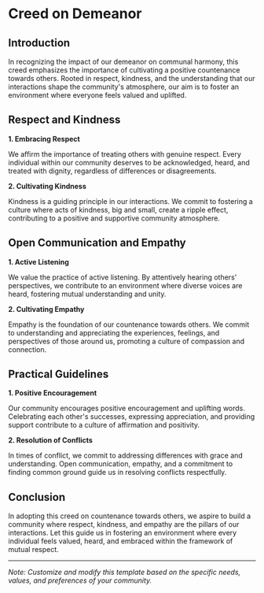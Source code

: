 # Creed on Demeanor

## Introduction

In recognizing the impact of our demeanor on communal harmony, this creed emphasizes the importance of cultivating a positive countenance towards others. Rooted in respect, kindness, and the understanding that our interactions shape the community's atmosphere, our aim is to foster an environment where everyone feels valued and uplifted.

## Respect and Kindness

**1. Embracing Respect**

   We affirm the importance of treating others with genuine respect. Every individual within our community deserves to be acknowledged, heard, and treated with dignity, regardless of differences or disagreements.

**2. Cultivating Kindness**

   Kindness is a guiding principle in our interactions. We commit to fostering a culture where acts of kindness, big and small, create a ripple effect, contributing to a positive and supportive community atmosphere.

## Open Communication and Empathy

**1. Active Listening**

   We value the practice of active listening. By attentively hearing others' perspectives, we contribute to an environment where diverse voices are heard, fostering mutual understanding and unity.

**2. Cultivating Empathy**

   Empathy is the foundation of our countenance towards others. We commit to understanding and appreciating the experiences, feelings, and perspectives of those around us, promoting a culture of compassion and connection.

## Practical Guidelines

**1. Positive Encouragement**

   Our community encourages positive encouragement and uplifting words. Celebrating each other's successes, expressing appreciation, and providing support contribute to a culture of affirmation and positivity.

**2. Resolution of Conflicts**

   In times of conflict, we commit to addressing differences with grace and understanding. Open communication, empathy, and a commitment to finding common ground guide us in resolving conflicts respectfully.

## Conclusion

In adopting this creed on countenance towards others, we aspire to build a community where respect, kindness, and empathy are the pillars of our interactions. Let this guide us in fostering an environment where every individual feels valued, heard, and embraced within the framework of mutual respect.

---
*Note: Customize and modify this template based on the specific needs, values, and preferences of your community.*

